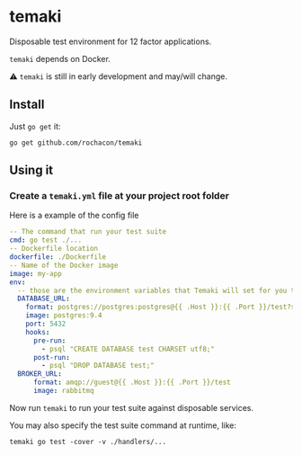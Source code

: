 # temaki

Disposable test environment for 12 factor applications.

`temaki` depends on Docker.

:warning: `temaki` is still in early development and may/will change.

## Install

Just `go get` it:

```
go get github.com/rochacon/temaki
```

## Using it

### Create a `temaki.yml` file at your project root folder

Here is a example of the config file

```yaml
-- The command that run your test suite
cmd: go test ./...
-- Dockerfile location
dockerfile: ./Dockerfile
-- Name of the Docker image
image: my-app
env:
  -- those are the environment variables that Temaki will set for you test suite
  DATABASE_URL:
    format: postgres://postgres:postgres@{{ .Host }}:{{ .Port }}/test?sslmode=disable
    image: postgres:9.4
    port: 5432
    hooks:
      pre-run:
        - psql "CREATE DATABASE test CHARSET utf8;"
      post-run:
        - psql "DROP DATABASE test;"
  BROKER_URL:
      format: amqp://guest@{{ .Host }}:{{ .Port }}/test
      image: rabbitmq
```

Now run `temaki` to run your test suite against disposable services.


You may also specify the test suite command at runtime, like:

```
temaki go test -cover -v ./handlers/...
```

